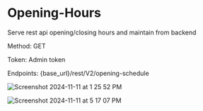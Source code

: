 # Opening-Hours
Serve rest api opening/closing hours and maintain from backend

Method: GET

Token: Admin token

Endpoints: {base_url}/rest/V2/opening-schedule

![Screenshot 2024-11-11 at 1 25 52 PM](https://github.com/user-attachments/assets/feaa27a3-481a-426e-99dc-cf0dcafec205)

![Screenshot 2024-11-11 at 5 17 07 PM](https://github.com/user-attachments/assets/ff88138c-769d-467d-8275-085e0e7db42f)



